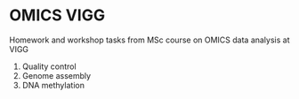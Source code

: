 # OMICS VIGG
Homework and workshop tasks from MSc course on OMICS data analysis at VIGG
1. Quality control
2. Genome assembly
3. DNA methylation
